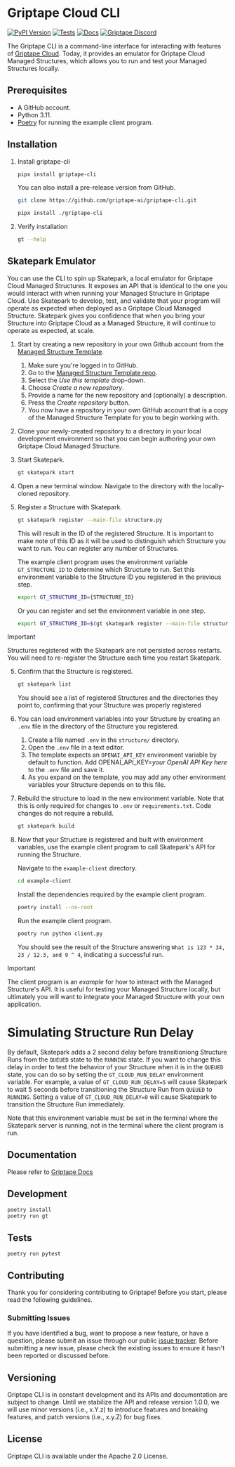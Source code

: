 # Griptape Cloud CLI

[![PyPI Version](https://img.shields.io/pypi/v/griptape-cli.svg)](https://pypi.python.org/pypi/griptape-cli)
[![Tests](https://github.com/griptape-ai/griptape-cli/actions/workflows/tests.yml/badge.svg)](https://github.com/griptape-ai/griptape-cli/actions/workflows/tests.yml)
[![Docs](https://readthedocs.org/projects/griptape/badge/)](https://griptape.readthedocs.io/)
[![Griptape Discord](https://dcbadge.vercel.app/api/server/gnWRz88eym?compact=true&style=flat)](https://discord.gg/gnWRz88eym)

The Griptape CLI is a command-line interface for interacting with features of [Griptape Cloud](https://www.griptape.ai/cloud).
Today, it provides an emulator for Griptape Cloud Managed Structures, which allows you to run and test your Managed Structures locally. 

## Prerequisites
- A GitHub account.
- Python 3.11.
- [Poetry](https://python-poetry.org) for running the example client program.

## Installation 

1. Install griptape-cli
    ```bash
    pipx install griptape-cli
    ```

   You can also install a pre-release version from GitHub.
    ```bash
    git clone https://github.com/griptape-ai/griptape-cli.git
    ```

    ```bash
    pipx install ./griptape-cli
    ```
2. Verify installation
    ```bash
    gt --help
    ```

## Skatepark Emulator
You can use the CLI to spin up Skatepark, a local emulator for Griptape Cloud Managed Structures. It exposes an API that is identical to the one you would interact with when running your Managed Structure in Griptape Cloud.
Use Skatepark to develop, test, and validate that your program will operate as expected when deployed as a Griptape Cloud Managed Structure. Skatepark gives you confidence that when you bring your Structure into Griptape Cloud as a Managed Structure, it will continue to operate as expected, at scale.

1. Start by creating a new repository in your own Github account from the [Managed Structure Template](https://github.com/griptape-ai/managed-structure-template).
    1. Make sure you're logged in to GitHub.
    2. Go to the [Managed Structure Template repo](https://github.com/griptape-ai/managed-structure-template).
    3. Select the *Use this template* drop-down.
    4. Choose *Create a new repository*.
    5. Provide a name for the new repository and (optionally) a description.
    6. Press the *Create repository* button.
    7. You now have a repository in your own GitHub account that is a copy of the Managed Structure Template for you to begin working with.
2. Clone your newly-created repository to a directory in your local development environment so that you can begin authoring your own Griptape Cloud Managed Structure.
3. Start Skatepark.
    ```bash
    gt skatepark start
    ```
4. Open a new terminal window. Navigate to the directory with the locally-cloned repository.
5. Register a Structure with Skatepark.
    ```bash
    gt skatepark register --main-file structure.py
    ```
    This will result in the ID of the registered Structure. It is important to make note of this ID as it will be used to distinguish which Structure you want to run. You can register any number of Structures.

    The example client program uses the environment variable `GT_STRUCTURE_ID` to determine which Structure to run.
    Set this environment variable to the Structure ID you registered in the previous step.
    ```bash
    export GT_STRUCTURE_ID={STRUCTURE_ID}
    ```

    Or you can register and set the environment variable in one step.
    ```bash
    export GT_STRUCTURE_ID=$(gt skatepark register --main-file structure.py --tldr)
    ```

> [!IMPORTANT]
> Structures registered with the Skatepark are not persisted across restarts. You will need to re-register the Structure each time you restart Skatepark.
5. Confirm that the Structure is registered.
    ```bash
    gt skatepark list
    ```
    You should see a list of registered Structures and the directories they point to, confirming that your Structure was properly registered
6. You can load environment variables into your Structure by creating an `.env` file in the directory of the Structure you registered. 
    1. Create a file named `.env` in the `structure/` directory.
    2. Open the `.env` file in a text editor.
    3. The template expects an `OPENAI_API_KEY` environment variable by default to function. Add OPENAI_API_KEY=_your OpenAI API Key here_ to the `.env` file and save it.
    4. As you expand on the template, you may add any other environment variables your Structure depends on to this file.
7. Rebuild the structure to load in the new environment variable. 
    Note that this is only required for changes to `.env` or `requirements.txt`. Code changes do not require a rebuild. 
    ```bash
    gt skatepark build
    ```
8. Now that your Structure is registered and built with environment variables, use the example client program to call Skatepark's API for running the Structure.

    Navigate to the `example-client` directory.
    ```bash
    cd example-client
    ```

    Install the dependencies required by the example client program.
    ```bash
    poetry install --no-root
    ```

    Run the example client program.
    ```bash
    poetry run python client.py
    ```

    You should see the result of the Structure answering `What is 123 * 34, 23 / 12.3, and 9 ^ 4`, indicating a successful run. 

> [!IMPORTANT]
> The client program is an _example_ for how to interact with the Managed Structure's API. It is useful for testing your Managed Structure locally, but ultimately you will want to integrate your Managed Structure with your own application. 


# Simulating Structure Run Delay
By default, Skatepark adds a 2 second delay before transitioniong Structure Runs from the `QUEUED` state to the `RUNNING` state.
If you want to change this delay in order to test the behavior of your Structure when it is in the `QUEUED` state, you can do so by setting the `GT_CLOUD_RUN_DELAY` environment variable.
For example, a value of `GT_CLOUD_RUN_DELAY=5` will cause Skatepark to wait 5 seconds before transitioning the Structure Run from `QUEUED` to `RUNNING`. Setting a value of `GT_CLOUD_RUN_DELAY=0` will cause Skatepark to transition the Structure Run immediately.

Note that this environment variable must be set in the terminal where the Skatepark server is running, not in the terminal where the client program is run.

## Documentation

Please refer to [Griptape Docs](https://docs.griptape.ai/)

## Development

```shell
poetry install
poetry run gt
```

## Tests

```shell
poetry run pytest
```

## Contributing

Thank you for considering contributing to Griptape! Before you start, please read the following guidelines.

### Submitting Issues

If you have identified a bug, want to propose a new feature, or have a question, please submit an issue through our public [issue tracker](https://github.com/griptape-ai/griptape-cli/issues). Before submitting a new issue, please check the existing issues to ensure it hasn't been reported or discussed before.

## Versioning

Griptape CLI is in constant development and its APIs and documentation are subject to change. Until we stabilize the API and release version 1.0.0, we will use minor versions (i.e., x.Y.z) to introduce features and breaking features, and patch versions (i.e., x.y.Z) for bug fixes.

## License

Griptape CLI is available under the Apache 2.0 License.
